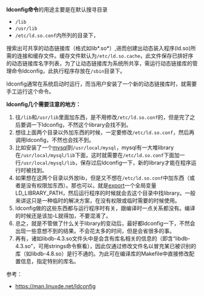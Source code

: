 **ldconfig命令**的用途主要是在默认搜寻目录

- `/lib`
- `/usr/lib`
- `/etc/ld.so.conf`内所列的目录下，

搜索出可共享的动态链接库（格式如lib*.so*）,进而创建出动态装入程序(ld.so)所需的连接和缓存文件。缓存文件默认为`/etc/ld.so.cache`，此文件保存已排好序的动态链接库名字列表，为了让动态链接库为系统所共享，需运行动态链接库的管理命令ldconfig，此执行程序存放在`/sbin`目录下。

ldconfig通常在系统启动时运行，而当用户安装了一个新的动态链接库时，就需要手工运行这个命令。



**ldconfig几个需要注意的地方：**

1. 往`/lib`和`/usr/lib`里面加东西，是不用修改`/etc/ld.so.conf`的，但是完了之后要调一下ldconfig，不然这个library会找不到。
2. 想往上面两个目录以外加东西的时候，一定要修改`/etc/ld.so.conf`，然后再调用ldconfig，不然也会找不到。
3. 比如安装了一个[mysql](http://man.linuxde.net/mysql)到`/usr/local/mysql`，mysql有一大堆library在`/usr/local/mysql/lib`下面，这时就需要在`/etc/ld.so.conf`下面加一行`/usr/local/mysql/lib`，保存过后ldconfig一下，新的library才能在程序运行时被找到。
4. 如果想在这两个目录以外放lib，但是又不想在`/etc/ld.so.conf`中加东西（或者是没有权限加东西）。那也可以，就是[export](http://man.linuxde.net/export)一个全局变量LD_LIBRARY_PATH，然后运行程序的时候就会去这个目录中找library。一般来讲这只是一种临时的解决方案，在没有权限或临时需要的时候使用。
5. ldconfig做的这些东西都与运行程序时有关，跟编译时一点关系都没有。编译的时候还是该加-L就得加，不要混淆了。
6. 总之，就是不管做了什么关于library的变动后，最好都ldconfig一下，不然会出现一些意想不到的结果。不会花太多的时间，但是会省很多的事。
7. 再有，诸如libdb-4.3.so文件头中是会含有库名相关的信息的（即含“libdb-4.3.so”，可用strings命令察看），因此仅通过修改文件名以冒充某已被识别的库（如libdb-4.8.so）是行不通的。为此可在编译库的Makefile中直接修改配置信息，指定特别的库名。



参考：

- https://man.linuxde.net/ldconfig